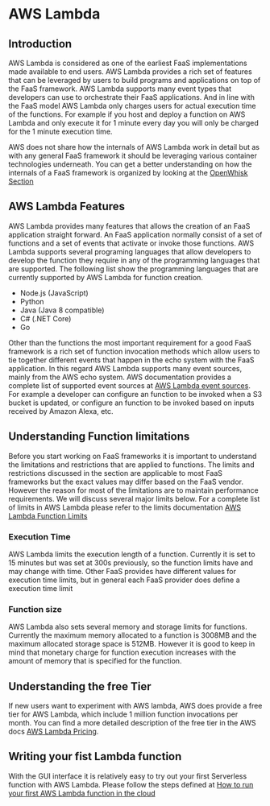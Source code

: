 # AWS Lambda

## Introduction

AWS Lambda is considered as one of the earliest FaaS implementations made 
available to end users. AWS Lambda provides a rich set of features that can 
be leveraged by users to build programs and applications on top of the FaaS 
framework. AWS Lambda supports many event types that developers can use to 
orchestrate their FaaS applications. And in line with the FaaS model AWS 
Lambda only charges users for actual execution time of the functions. For 
example if you host and deploy a function on AWS Lambda and only execute it for
1 minute every day you will only be charged for the 1 minute execution time. 

AWS does not share how the internals of AWS Lambda work in detail but as with
any general FaaS framework it should be leveraging various container 
technologies underneath. You can get a better understanding on how the 
internals of a FaaS framework is organized by looking at the [OpenWhisk 
Section](openwhisk.md)

## AWS Lambda Features

AWS Lambda provides many features that allows the creation of an FaaS 
application straight forward. An FaaS application normally consist of a set of
functions and a set of events that activate or invoke those functions. AWS 
Lambda supports several programing languages that allow developers to develop
the function they require in any of the programming languages that are 
supported. The following list show the programming languages that are currently
supported by AWS Lambda for function creation.

* Node.js (JavaScript)
* Python
* Java (Java 8 compatible)
* C# (.NET Core)
* Go

Other than the functions the most important requirement for a good FaaS
framework is a rich set of function invocation methods which allow users to 
tie together different events that happen in the echo system with the FaaS 
application. In this regard AWS Lambda supports many event sources, mainly from
the AWS echo system. AWS documentation provides a complete list of supported
event sources at [AWS Lambda event sources](https://docs.aws.amazon.com/lambda/latest/dg/invoking-lambda-function.html).
For example a developer can configure an function to be invoked when a S3 bucket
is updated, or configure an function to be invoked based on inputs received by 
Amazon Alexa, etc.

## Understanding Function limitations

Before you start working on FaaS frameworks it is important to understand the
limitations and restrictions that are applied to functions. The limits and 
restrictions discussed in the section are applicable to most FaaS frameworks 
but the exact values may differ based on the FaaS vendor. However the reason for
most of the limitations are to maintain performance requirements. We will 
discuss several major limits below. For a complete list of limits in AWS Lambda 
please refer to the limits documentation [AWS Lambda Function Limits](https://docs.aws.amazon.com/lambda/latest/dg/limits.html) 

### Execution Time

AWS Lambda limits the execution length of a function. Currently it is set to 
15 minutes but was set at 300s previously, so the function limits have and 
may change with time. Other FaaS provides have different values for execution
time limits, but in general each FaaS provider does define a execution time 
limit

### Function size

AWS Lambda also sets several memory and storage limits for functions. Currently
the maximum memory allocated to a function is 3008MB and the maximum allocated 
storage space is 512MB. However it is good to keep in mind that monetary charge
for function execution increases with the amount of memory that is specified 
for the function. 

## Understanding the free Tier 

If new users want to experiment with AWS lambda, AWS does provide a free tier
for AWS Lambda, which include 1 million function invocations per month. You can 
find a more detailed description of the free tier in the AWS docs [AWS Lambda
 Pricing](https://aws.amazon.com/lambda/pricing/).
 
 
## Writing your fist Lambda function

With the GUI interface it is relatively easy to try out your first Serverless
function with AWS Lambda. Please follow the steps defined at 
[How to run your first AWS Lambda function in the cloud](../iaas/aws/aws-lambda.md#how-to-run-your-first-aws-lambda-function-in-the-cloud---example)